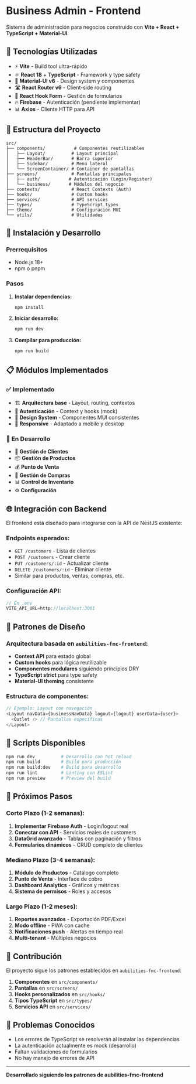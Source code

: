 # Business Admin - Frontend

Sistema de administración para negocios construido con **Vite + React + TypeScript + Material-UI**.

## 🚀 Tecnologías Utilizadas

- ⚡ **Vite** - Build tool ultra-rápido
- ⚛️ **React 18** + **TypeScript** - Framework y type safety
- 🎨 **Material-UI v6** - Design system y componentes
- 🛣️ **React Router v6** - Client-side routing
- 🎣 **React Hook Form** - Gestión de formularios
- 🔥 **Firebase** - Autenticación (pendiente implementar)
- 📊 **Axios** - Cliente HTTP para API

## 📁 Estructura del Proyecto

```
src/
├── components/           # Componentes reutilizables
│   ├── Layout/          # Layout principal
│   ├── HeaderBar/       # Barra superior
│   ├── Sidebar/         # Menú lateral
│   └── ScreenContainer/ # Container de pantallas
├── screens/             # Pantallas principales
│   ├── auth/           # Autenticación (Login/Register)
│   └── business/       # Módulos del negocio
├── contexts/            # React Contexts (Auth)
├── hooks/               # Custom hooks
├── services/            # API services
├── types/               # TypeScript types
├── theme/               # Configuración MUI
└── utils/               # Utilidades
```

## 🔧 Instalación y Desarrollo

### Prerrequisitos
- Node.js 18+ 
- npm o pnpm

### Pasos

1. **Instalar dependencias:**
   ```bash
   npm install
   ```

2. **Iniciar desarrollo:**
   ```bash
   npm run dev
   ```

3. **Compilar para producción:**
   ```bash
   npm run build
   ```

## 📋 Módulos Implementados

### ✅ **Implementado**
- 🏗️ **Arquitectura base** - Layout, routing, contextos
- 🔐 **Autenticación** - Context y hooks (mock)
- 🎨 **Design System** - Componentes MUI consistentes
- 📱 **Responsive** - Adaptado a mobile y desktop

### 🚧 **En Desarrollo**
- 👥 **Gestión de Clientes**
- 📦 **Gestión de Productos** 
- 💰 **Punto de Venta**
- 🛒 **Gestión de Compras**
- 📊 **Control de Inventario**
- ⚙️ **Configuración**

## 🌐 Integración con Backend

El frontend está diseñado para integrarse con la API de NestJS existente:

### Endpoints esperados:
- `GET /customers` - Lista de clientes
- `POST /customers` - Crear cliente
- `PUT /customers/:id` - Actualizar cliente
- `DELETE /customers/:id` - Eliminar cliente
- Similar para productos, ventas, compras, etc.

### Configuración API:
```typescript
// En .env
VITE_API_URL=http://localhost:3001
```

## 🎨 Patrones de Diseño

### **Arquitectura basada en `aubilities-fmc-frontend`:**
- **Context API** para estado global
- **Custom hooks** para lógica reutilizable  
- **Componentes modulares** siguiendo principios DRY
- **TypeScript strict** para type safety
- **Material-UI theming** consistente

### **Estructura de componentes:**
```typescript
// Ejemplo: Layout con navegación
<Layout navData={businessNavData} logout={logout} userData={user}>
  <Outlet /> // Pantallas específicas
</Layout>
```

## 🔧 Scripts Disponibles

```bash
npm run dev          # Desarrollo con hot reload
npm run build        # Build para producción  
npm run build:dev    # Build para desarrollo
npm run lint         # Linting con ESLint
npm run preview      # Preview del build
```

## 📝 Próximos Pasos

### **Corto Plazo (1-2 semanas):**
1. **Implementar Firebase Auth** - Login/logout real
2. **Conectar con API** - Servicios reales de customers
3. **DataGrid avanzado** - Tablas con paginación y filtros
4. **Formularios dinámicos** - CRUD completo de clientes

### **Mediano Plazo (3-4 semanas):**
1. **Módulo de Productos** - Catálogo completo
2. **Punto de Venta** - Interface de cobro
3. **Dashboard Analytics** - Gráficos y métricas
4. **Sistema de permisos** - Roles y accesos

### **Largo Plazo (1-2 meses):**
1. **Reportes avanzados** - Exportación PDF/Excel
2. **Modo offline** - PWA con cache
3. **Notificaciones push** - Alertas en tiempo real
4. **Multi-tenant** - Múltiples negocios

## 👥 Contribución

El proyecto sigue los patrones establecidos en `aubilities-fmc-frontend`:

1. **Componentes** en `src/components/`
2. **Pantallas** en `src/screens/`
3. **Hooks personalizados** en `src/hooks/`
4. **Tipos TypeScript** en `src/types/`
5. **Servicios API** en `src/services/`

## 🐛 Problemas Conocidos

- Los errores de TypeScript se resolverán al instalar las dependencias
- La autenticación actualmente es mock (desarrollo)
- Faltan validaciones de formularios
- No hay manejo de errores de API

---

**Desarrollado siguiendo los patrones de aubilities-fmc-frontend**

